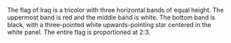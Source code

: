 The flag of Iraq is a tricolor with three horizontal bands of equal height. The uppermost band is red and the middle band is white. The bottom band is black, with a three-pointed white upwards-pointing star centered in the white panel. The entire flag is proportioned at 2:3.